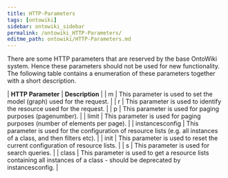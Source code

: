 ```yaml
---
title: HTTP-Parameters
tags: [ontowiki]
sidebar: ontowiki_sidebar
permalink: /ontowiki_HTTP-Parameters/
editme_path: ontowiki/HTTP-Parameters.md
---
```

There are some HTTP parameters that are reserved by the base OntoWiki system. Hence these parameters should not be used for new functionality. The following table contains a enumeration of these parameters together with a short description.

| **HTTP Parameter** | **Description** |
| m | This parameter is used to set the model (graph) used for the request. |
| r | This parameter is used to identify the resource used for the request. |
| p | This parameter is used for paging purposes (pagenumber). |
| limit | This parameter is used for paging purposes (number of elements per page). |
| instancesconfig | This parameter is used for the configuration of resource lists (e.g. all instances of a class, and then filters etc). |
| init | This parameter is used to reset the current configuration of resource lists. |
| s | This parameter is used for search queries. |
| class | This parameter is used to get a resource lists containing all instances of a class - should be deprecated by instancesconfig. |

